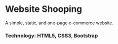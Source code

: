 # Website Shooping
A simple, static, and one-page e-commerce website.

### Technology: HTML5, CSS3, Bootstrap
